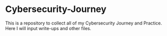 # Cybersecurity-Journey
This is a repository to collect all of my Cybersecurity Journey and Practice. Here I will input write-ups and other files. 
